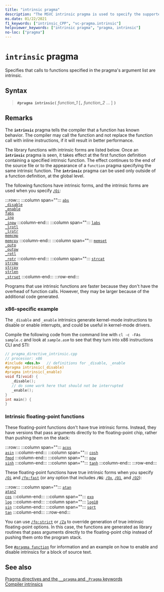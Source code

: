 ```yaml
---
title: "intrinsic pragma"
description: "The MSVC intrinsic pragma is used to specify the supported intrinsic functions to use as intrinsics."
ms.date: 01/22/2021
f1_keywords: ["intrinsic_CPP", "vc-pragma.intrinsic"]
helpviewer_keywords: ["intrinsic pragma", "pragma, intrinsic"]
no-loc: ["pragma"]
---
```

# `intrinsic` pragma

Specifies that calls to functions specified in the pragma's argument list are intrinsic.

## Syntax

> **`#pragma intrinsic(`** *function_1* [**`,`** *function_2* ... ] **`)`**

## Remarks

The **`intrinsic`** pragma tells the compiler that a function has known behavior. The compiler may call the function and not replace the function call with inline instructions, if it will result in better performance.

The library functions with intrinsic forms are listed below. Once an **`intrinsic`** pragma is seen, it takes effect at the first function definition containing a specified intrinsic function. The effect continues to the end of the source file or to the appearance of a `function` pragma specifying the same intrinsic function. The **`intrinsic`** pragma can be used only outside of a function definition, at the global level.

The following functions have intrinsic forms, and the intrinsic forms are used when you specify [`/Oi`](../build/reference/oi-generate-intrinsic-functions.md):

:::row:::
   :::column span="":::
      [`abs`](../c-runtime-library/reference/abs-labs-llabs-abs64.md)\
      [`_disable`](../intrinsics/disable.md)\
      [`_enable`](../intrinsics/enable.md)\
      [`fabs`](../c-runtime-library/reference/fabs-fabsf-fabsl.md)\
      [`_inp`](../c-runtime-library/inp-inpw-inpd.md)\
      [`_inpw`](../c-runtime-library/inp-inpw-inpd.md)
   :::column-end:::
   :::column span="":::
      [`labs`](../c-runtime-library/reference/abs-labs-llabs-abs64.md)\
      [`_lrotl`](../c-runtime-library/reference/lrotl-lrotr.md)\
      [`_lrotr`](../c-runtime-library/reference/lrotl-lrotr.md)\
      [`memcmp`](../c-runtime-library/reference/memcmp-wmemcmp.md)\
      [`memcpy`](../c-runtime-library/reference/memcpy-wmemcpy.md)
   :::column-end:::
   :::column span="":::
      [`memset`](../c-runtime-library/reference/memset-wmemset.md)\
      [`_outp`](../c-runtime-library/outp-outpw-outpd.md)\
      [`_outpw`](../c-runtime-library/outp-outpw-outpd.md)\
      [`_rotl`](../c-runtime-library/reference/rotl-rotl64-rotr-rotr64.md)\
      [`_rotr`](../c-runtime-library/reference/rotl-rotl64-rotr-rotr64.md)
   :::column-end:::
   :::column span="":::
      [`strcat`](../c-runtime-library/reference/strcat-wcscat-mbscat.md)\
      [`strcmp`](../c-runtime-library/reference/strcmp-wcscmp-mbscmp.md)\
      [`strcpy`](../c-runtime-library/reference/strcpy-wcscpy-mbscpy.md)\
      [`strlen`](../c-runtime-library/reference/strlen-wcslen-mbslen-mbslen-l-mbstrlen-mbstrlen-l.md)\
      [`_strset`](../c-runtime-library/reference/strset-strset-l-wcsset-wcsset-l-mbsset-mbsset-l.md)
   :::column-end:::
:::row-end:::

Programs that use intrinsic functions are faster because they don't have the overhead of function calls. However, they may be larger because of the additional code generated.

### x86-specific example

The `_disable` and `_enable` intrinsics generate kernel-mode instructions to disable or enable interrupts, and could be useful in kernel-mode drivers.

Compile the following code from the command line with `cl -c -FAs sample.c` and look at *`sample.asm`* to see that they turn into x86 instructions CLI and STI:

```cpp
// pragma_directive_intrinsic.cpp
// processor: x86
#include <dos.h>   // definitions for _disable, _enable
#pragma intrinsic(_disable)
#pragma intrinsic(_enable)
void f1(void) {
   _disable();
   // do some work here that should not be interrupted
   _enable();
}
int main() {
}
```

### Intrinsic floating-point functions

These floating-point functions don't have true intrinsic forms. Instead, they have versions that pass arguments directly to the floating-point chip, rather than pushing them on the stack:

:::row:::
   :::column span="":::
      [`acos`](../c-runtime-library/reference/acos-acosf-acosl.md)\
      [`asin`](../c-runtime-library/reference/asin-asinf-asinl.md)
   :::column-end:::
   :::column span="":::
      [`cosh`](../c-runtime-library/reference/cosh-coshf-coshl.md)\
      [`fmod`](../c-runtime-library/reference/fmod-fmodf.md)
   :::column-end:::
   :::column span="":::
      [`pow`](../c-runtime-library/reference/pow-powf-powl.md)\
      [`sinh`](../c-runtime-library/reference/sinh-sinhf-sinhl.md)
   :::column-end:::
   :::column span="":::
      [`tanh`](../c-runtime-library/reference/tanh-tanhf-tanhl.md)
   :::column-end:::
:::row-end:::

These floating-point functions have true intrinsic forms when you specify [`/Oi`](../build/reference/oi-generate-intrinsic-functions.md) and [`/fp:fast`](../build/reference/fp-specify-floating-point-behavior.md) (or any option that includes **`/Oi`**: [`/Ox`](../build/reference/ox-full-optimization.md), [`/O1`](../build/reference/o1-o2-minimize-size-maximize-speed.md), and [`/O2`](../build/reference/o1-o2-minimize-size-maximize-speed.md)):

:::row:::
   :::column span="":::
      [`atan`](../c-runtime-library/reference/atan-atanf-atanl-atan2-atan2f-atan2l.md)\
      [`atan2`](../c-runtime-library/reference/atan-atanf-atanl-atan2-atan2f-atan2l.md)\
      [`cos`](../c-runtime-library/reference/cos-cosf-cosl.md)
   :::column-end:::
   :::column span="":::
      [`exp`](../c-runtime-library/reference/exp-expf.md)\
      [`log`](../c-runtime-library/reference/log-logf-log10-log10f.md)
   :::column-end:::
   :::column span="":::
      [`log10`](../c-runtime-library/reference/log-logf-log10-log10f.md)\
      [`sin`](../c-runtime-library/reference/sin-sinf-sinl.md)
   :::column-end:::
   :::column span="":::
      [`sqrt`](../c-runtime-library/reference/sqrt-sqrtf-sqrtl.md)\
      [`tan`](../c-runtime-library/reference/tan-tanf-tanl.md)
   :::column-end:::
:::row-end:::

You can use [`/fp:strict`](../build/reference/fp-specify-floating-point-behavior.md) or [`/Za`](../build/reference/za-ze-disable-language-extensions.md) to override generation of true intrinsic floating-point options. In this case, the functions are generated as library routines that pass arguments directly to the floating-point chip instead of pushing them onto the program stack.

See [`#pragma function`](../preprocessor/function-c-cpp.md) for information and an example on how to enable and disable intrinsics for a block of source text.

## See also

[Pragma directives and the `__pragma` and `_Pragma` keywords](./pragma-directives-and-the-pragma-keyword.md)\
[Compiler intrinsics](../intrinsics/compiler-intrinsics.md)
